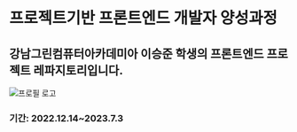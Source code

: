 <h1>프로젝트기반 프론트엔드 개발자 양성과정</h1>
<h2>강남그린컴퓨터아카데미아 이승준 학생의 프론트엔드 프로젝트 레파지토리입니다.</h2>
<img src="https://blogpfthumb-phinf.pstatic.net/MjAyMjEyMTlfNjYg/MDAxNjcxNDE3MDI2MDY1.zyNCkKWDeckPK-jwIf01nz-K2jU1SKYF5Ny0G77YtR0g.-X84NXI1ljPCZ0VgKNjW9X1kDpg13KHgU0X41JxF-rEg.JPEG.lsjleo3788/%EA%B0%95%EB%82%A8_%EB%82%98%EB%AA%B0%EB%B9%BC%EB%AF%B8.jpg/%25EA%25B0%2595%25EB%2582%25A8_%25EB%2582%2598%25EB%25AA%25B0%25EB%25B9%25BC%25EB%25AF%25B8.jpg?type=w161" alt="프로필 로고">
<h3>기간: 2022.12.14~2023.7.3</h3>
